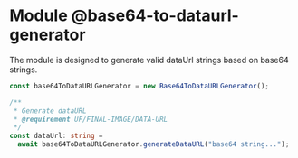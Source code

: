 # Module @base64-to-dataurl-generator

The module is designed to generate valid dataUrl strings based on base64 strings.

```ts
const base64ToDataURLGenerator = new Base64ToDataURLGenerator();

/**
 * Generate dataURL
 * @requirement UF/FINAL-IMAGE/DATA-URL
 */
const dataUrl: string =
  await base64ToDataURLGenerator.generateDataURL("base64 string...");
```
